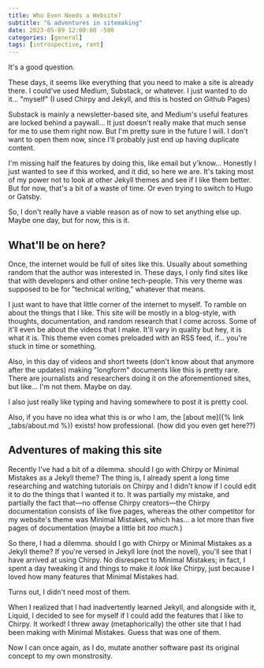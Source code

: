 ```yaml
---
title: Who Even Needs a Website?
subtitle: "& adventures in sitemaking"
date: 2023-05-09 12:00:00 -500
categories: [general]
tags: [introspective, rant]
---
```


It's a good question.

These days, it seems like everything that you need to make a site is already there. I could've used Medium, Substack, or whatever. I just wanted to do it... "myself" (I used Chirpy and Jekyll, and this is hosted on Github Pages)

Substack is mainly a newsletter-based site, and Medium's useful features are locked behind a paywall... It just doesn't really make that much sense for me to use them right now. But I'm pretty sure in the future I will. I don't want to open them now, since I'll probably just end up having duplicate content.

I'm missing half the features by doing this, like email but y'know... Honestly I just wanted to see if this worked, and it did, so here we are. It's taking most of my power not to look at other Jekyll themes and see if I like them better. But for now, that's a bit of a waste of time. Or even trying to switch to Hugo or Gatsby. 

So, I don't really have a viable reason as of now to set anything else up. Maybe one day, but for now, this is it.

## What'll be on here?
Once, the internet would be full of sites like this. Usually about something random that the author was interested in. These days, I only find sites like that with developers and other online tech-people. This very theme was supposed to be for "technical writing," whatever that means.

I just want to have that little corner of the internet to myself. To ramble on about the things that I like. This site will be mostly in a blog-style, with thoughts, documentation, and random research that I come across. Some of it'll even be about the videos that I make. It'll vary in quality but hey, it is what it is. This theme even comes preloaded with an RSS feed, if... you're stuck in time or something.

Also, in this day of videos and short tweets (don't know about that anymore after the updates) making "longform" documents like this is pretty rare. There are journalists and researchers doing it on the aforementioned sites, but like... I'm not them. Maybe on day. 

I also just really like typing and having somewhere to post it is pretty cool.

Also, if you have no idea what this is or who I am, the [about me]({% link _tabs/about.md %}) exists! how professional. (how did you even get here??)

## Adventures of making this site
Recently I've had a bit of a dilemma. should I go with Chirpy or Minimal Mistakes as a Jekyll theme? The thing is, I already spent a long time researching and watching tutorials on Chirpy and I didn't know if I could edit it to do the things that I wanted it to. It was partially my mistake, and partially the fact that—no offense Chirpy creators—the Chirpy documentation consists of like five pages, whereas the other competitor for my website's theme was Minimal Mistakes, which has... a lot more than five pages of documentation (maybe a little bit *too much.*)

So there, I had a dilemma. should I go with Chirpy or Minimal Mistakes as a Jekyll theme? If you're versed in Jekyll lore (not the novel), you'll see that I have arrived at using Chirpy. No disrespect to Minimal Mistakes; in fact, I spent a day tweaking it and things to make it *look* like Chirpy, just because I loved how many features that Minimal Mistakes had. 

Turns out, I didn't need most of them.

When I realized that I had inadvertently learned Jekyll, and alongside with it, Liquid, I decided to see for myself if I could add the features that I like to Chirpy. It worked! I threw away (metaphorically) the other site that I had been making with Minimal Mistakes. Guess that was one of them.

Now I can once again, as I do, mutate another software past its original concept to my own monstrosity.